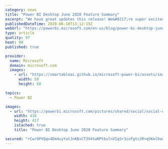 ```yaml
---
category: news
title: "Power BI Desktop June 2020 Feature Summary"
excerpt: "We have great updates this release! We&#8217;re super excited to announce this month that several features are now generally available: automatic page refresh, the hierarchy slicer, the modern ribbon, and AI insights are now generally available. On top of this, we have several new features and updates"
publishedDateTime: 2020-06-10T13:12:15Z
webUrl: "https://powerbi.microsoft.com/en-us/blog/power-bi-desktop-june-2020-feature-summary/"
type: article
quality: 97
heat: 98
published: true

provider:
  name: Microsoft
  domain: microsoft.com
  images:
    - url: "https://smartableai.github.io/microsoft-power-bi/assets/images/organizations/microsoft.com-50x50.jpg"
      width: 50
      height: 50

topics:
  - Power BI

images:
  - url: "https://powerbi.microsoft.com/pictures/shared/social/social-default-image.png"
    width: 418
    height: 417
    isCached: true
    title: "Power BI Desktop June 2020 Feature Summary"

secured: "rCwrOPVQqv4Dm4vyYatJnKBxCT3V4twRPtbulnVIqSr3iofgtzJR+qSKml0awZjl9S5kgqrgT7ECnapKxVmXHaa6Iv1GDxSiLgrMnOPt1c3SZOE20Y6YKAULZNCHuaR9L+7fUsk7Lz+kIpq0eThJUQbXGtqD9duM+n6MImzqgxFjAODPBQUfsKNZVe/LIq6sOumw7Y3vZss+nawdzE9uvwS9OQfT2naisdLCQhngvCxk9T2tLKiKSAiD4dNVmrP7gdrlppEvGyI3/LW/mMQ+8Et03V5qRGbR/Z8zzaOuxIbqJVd3x0/roA+/Zf7h/NK7RpBVmBik6xiN73BEIRbDrQ==;X4bpCOO40VSmyNXoCMwjgw=="
---
```



